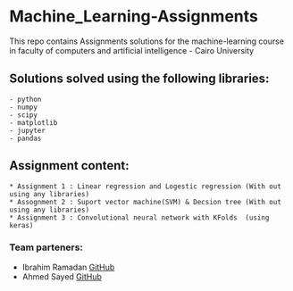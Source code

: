 # Machine_Learning-Assignments

This repo contains Assignments solutions for the machine-learning course in faculty of computers and artificial  intelligence - Cairo University

## Solutions solved using the following libraries:  

    - python
    - numpy
    - scipy
    - matplotlib
    - jupyter
    - pandas
## Assignment content:
    
    * Assignment 1 : Linear regression and Logestic regression (With out using any libraries)
    * Assognment 2 : Suport vector machine(SVM) & Decsion tree (With out using any libraries)
    * Assignment 3 : Convolutional neural network with KFolds  (using keras)
    
### Team parteners:
- Ibrahim Ramadan [GitHub](https://github.com/ibrahimramadan1)
- Ahmed Sayed [GitHub](https://github.com/AhmedSayedMansour)
